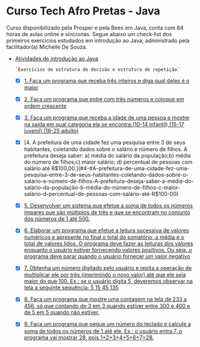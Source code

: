 # Curso Tech Afro Pretas - Java
Curso disponibilizado pela Prosper e pela Bees em Java, conta com 84 horas de aulas online e síncronas. Segue abaixo um check-list dos primeiros exercicios estudados em introdução ao Java, administrado pela facilitador(a) Michelle De Souza.

- [Atividades de introdução ao Java](#atividades-de-introdução-ao-Java)

  
      `Exercícios de estrutura de decisão e estrutura de repetição`
    - [x] [1. Faça um programa que receba três inteiros e diga qual deles é o maior](#1-#Faça-um-programa-que-receba-três-inteiros-e-diga-qual-deles-é-o-maior)
    - [x] [2. Faça um programa que entre com três números e coloque em ordem crescente](#2-#Faça-um-programa-que-entre-com-três-números-e-coloque-em-ordem-crescente)
    - [x] [3. Faça um programa que receba a idade de uma pessoa e mostre na saída em qual
categoria ela se encontra:(10-14 infantil),(15-17 juvenil),(18-25 adulto)](#3-#Faça-um-programa-que-receba-a-idade-de-uma-pessoa-e-mostre-na-saída-em-qual-categoria-ela-se-encontra-(10-14-infantil)-(15-17-juvenil)-(18-25-adulto))
    - [x] [4. A prefeitura de uma cidade fez uma pesquisa entre 3 de seus habitantes, coletando dados sobre o salário e número de filhos. A prefeitura deseja saber: a) média do salário da população;b) média do número de filhos;c) maior salário; d) percentual de pessoas com salário até R$100,00.](#4-#A-prefeitura-de-uma-cidade-fez-uma-pesquisa-entre-3-de-seus-habitantes-coletando-dados-sobre-o-salário-e-número-de-filhos-A-prefeitura-deseja-saber-a-média-do-salário-da-população-b-média-do-número-de-filhos-c-maior-salário-d-percentual-de-pessoas-com-salário-até-R$100-00)
    - [x] [5. Desenvolver um sistema que efetue a soma de todos os números ímpares que são  múltiplos de três e que se encontram no conjunto dos números de 1 até 500.](#5-#Desenvolver-um-sistema-que-efetue-a-soma-de-todos-os-números-ímpares-que-são-múltiplos-de-três-e-que-se-encontram-no-conjunto-dos-números-de-1-até-500)
    - [x] [6. Elaborar um programa que efetue a leitura sucessiva de valores numéricos e apresente no final o total do somatório, a média e o total de valores lidos. O programa deve fazer as leituras dos valores enquanto o usuário estiver fornecendo valores positivos. Ou seja, o programa deve parar quando o usuário fornecer um valor negativo](#6-#Elaborar-um-programa-que-efetue-a-leitura-sucessiva-de-valores-numéricos-e-apresente-no-final-o-total-do-somatório-a-média-e-o-total-de-valores-lidos-O-programa-deve-fazer-as-leituras-dos-valores-enquanto-o-usuário-estiver-fornecendo-valores-positivos-Ou-seja-o-programa-deve-parar-quando-o-usuário-fornecer-um-valor-negativo)
    - [x] [7.  Obtenha um número digitado pelo usuário e repita a operação de multiplicar ele por três  (imprimindo o novo valor) até que ele seja maior do que 100. Ex.: se o usuário digita 5,  deveremos observar na tela a seguinte sequência: 5 15 45 135](#7-#Obtenha-um-número-digitado-pelo-usuário-e-repita-a-operação-de-multiplicar-ele-por-três-imprimindo-o-novo-valor-até-que-ele-seja-maior-do-que-100-Ex-se-o-usuário-digita-5-deveremos-observar-na-tela-a-seguinte-sequência-5-15-45-135)
    - [x] [8. Faça um programa que mostre uma contagem na tela de 233 a 456, só que contando de 3 em 3 quando estiver entre 300 e 400 e de 5 em 5 quando não estiver.](#8-#Faça-um-programa-que-mostre-uma-contagem-na-tela-de-233-a-456-só-que-contando-de-3-em-3-quando-estiver-entre-300-e-400-e-de-5-em-5-quando-não-estiver)
    - [x] [9. Faça um programa que pegue um número do teclado e calcule a soma de todos os números  de 1 até ele. Ex.: o usuário entra 7, o programa vai mostrar 28, pois  1+2+3+4+5+6+7=28.](#9-#Faça-um-programa-que-pegue-um-número-do-teclado-e-calcule-a-soma-de-todos-os-números-de-1-até-ele-Ex-o-usuário-entra-7-o-programa-vai-mostrar-28-pois-1+2+3+4+5+6+7=28)

 
    
